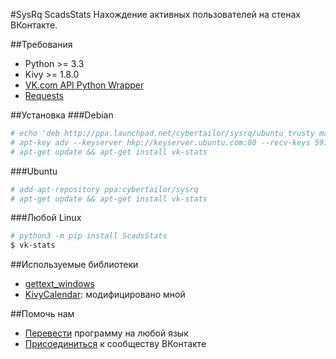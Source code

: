 #SysRq ScadsStats
Нахождение активных пользователей на стенах ВКонтакте.

##Требования
* Python >= 3.3
* Kivy >= 1.8.0
* [VK.com API Python Wrapper](https://github.com/dimka665/vk)
* [Requests](http://python-requests.org)

##Установка
###Debian
```bash
# echo 'deb http://ppa.launchpad.net/cybertailor/sysrq/ubuntu trusty main' >> /etc/apt/sources.list
# apt-key adv --keyserver hkp://keyserver.ubuntu.com:80 --recv-keys 5919086F 
# apt-get update && apt-get install vk-stats
```
###Ubuntu
```bash
# add-apt-repository ppa:cybertailor/sysrq
# apt-get update && apt-get install vk-stats
```
###Любой Linux
```bash
# python3 -m pip install ScadsStats
$ vk-stats
```

##Используемые библиотеки
* [gettext_windows](https://launchpad.net/gettext-py-windows)
* [KivyCalendar](https://bitbucket.org/xxblx/kivycalendar): модифицировано мной

##Помочь нам
* [Перевести](https://poeditor.com/join/project/cq07DODUUL) программу на любой язык
* [Присоединиться](http://vk.com/sysrqtech) к сообществу ВКонтакте